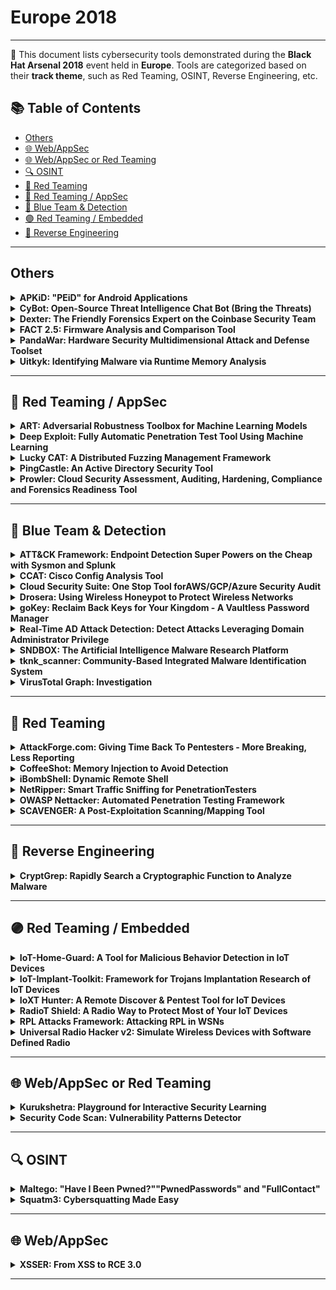 # Europe 2018
---
📍 This document lists cybersecurity tools demonstrated during the **Black Hat Arsenal 2018** event held in **Europe**.
Tools are categorized based on their **track theme**, such as Red Teaming, OSINT, Reverse Engineering, etc.

## 📚 Table of Contents
- [Others](#others)
- [🌐 Web/AppSec](#🌐-webappsec)
- [🌐 Web/AppSec or Red Teaming](#🌐-webappsec-or-red-teaming)
- [🔍 OSINT](#🔍-osint)
- [🔴 Red Teaming](#🔴-red-teaming)
- [🔴 Red Teaming / AppSec](#🔴-red-teaming-appsec)
- [🔵 Blue Team & Detection](#🔵-blue-team-detection)
- [🟣 Red Teaming / Embedded](#🟣-red-teaming-embedded)
- [🧠 Reverse Engineering](#🧠-reverse-engineering)
---
## Others
<details><summary><strong>APKiD: "PEiD" for Android Applications</strong></summary>

![Category: Others](https://img.shields.io/badge/Category:%20Others-lightgrey) ![Eduardo Novella Lorente](https://img.shields.io/badge/Eduardo%20Novella%20Lorente-informational)

🔗 **Link:** Not Available  
📝 **Description:** APKiD is like "PEiD" for Android applications. It gives information on how an APK was built by fingerprinting compilers, packers, obfuscators, and protectors. The main idea behind the tool is to help provide context on how the APK was potentially built or changed after it was built. This is all context useful for attributing authorship and finding patterns.

Extracting information about how the APK was made, it can provide a lot of information to assess the healthiness of an Android application (e.g. malware or pirated). The framework is the combination of a bunch of Yara rules and Python wrappers that scan files within APKs. Mainly, APKiD unpacks files and explores AndroidManifest.xml, DEX and ELF files to match rules and offers results based on them. Between the 186 Yara rules, we can find 94 packers, 10 compilers and 16 obfuscators.

Features and detections:

Commercial and open-source obfuscators, packers, droppers and protectors
Anti-disassembly tricks, anti-emulation, anti-debugging APIs,...
Abnormalities in DEX structure
Compiler fingerprint potentially indicating re-packaged apps
Results in JSON format

Further information:

APKID -> https://github.com/rednaga/APKiD
Android Compiler Fingerprinting -> http://hitcon.org/2016/CMT/slide/day1-r0-e-1.pdf
Detecting Pirated and Malicious Android Apps with APKiD -> https://rednaga.io/2016/07/31/detecting_pirated_and_malicious_android_apps_with_apkid/

</details>

<details><summary><strong>CyBot: Open-Source Threat Intelligence Chat Bot (Bring the Threats)</strong></summary>

![Category: Others](https://img.shields.io/badge/Category:%20Others-lightgrey) ![Tony Lee](https://img.shields.io/badge/Tony%20Lee-informational)

🔗 **Link:** Not Available  
📝 **Description:** Threat intelligence chat bots are useful friends. They perform research for you and can even be note takers or central aggregators of information. However, it seems like most organizations want to design their own bot in isolation and keep it internal. To counter this trend, our goal was to create a repeatable process using a completely free open source framework, an inexpensive Raspberry Pi (or even virtual machine), and host a community-driven plugin framework to open up the world of threat intel chat bots to everyone from the average home user to the largest security operations center.

We were thrilled to share the end result of our research (a chat bot that we affectionately call CyBot) with Black Hat attendees worldwide at the US, Europe, and Asia conferences. Each conference provided an opportunity to share the latest plugins and collect feedback and feature requests with the absolute best in the industry. This year's Black Hat Europe will allow us to continue the global collaboration effort in making incident response and threat research faster and more efficient than ever.

Best of all, if you know even a little bit of Python, you can help our collaboration efforts by writing plugins and sharing them with the community. If you want to build your own CyBot, the instructions in this project will let you do so with about an hour of invested time and anywhere from $0-$35 in expenses. Come make your own threat intelligence chat bot today!

</details>

<details><summary><strong>Dexter: The Friendly Forensics Expert on the Coinbase Security Team</strong></summary>

![Category: Others](https://img.shields.io/badge/Category:%20Others-lightgrey) ![Hayden Parker](https://img.shields.io/badge/Hayden%20Parker-informational)

🔗 **Link:** [Dexter: The Friendly Forensics Expert on the Coinbase Security Team](https://github.com/coinbase/dexter/blob/master/doc/dexter.md)  
📝 **Description:** Sometimes you want to be able to pull forensic images off your production hosts, but you want to make sure you set that up correctly. If you don't, people might steal customer financial data or cryptocurrency private keys for hot wallets (or something else), and that would be a very bad day for you and for the cryptocurrency community. This talk introduces Dexter, a forensics tool for high security environments. Dexter makes sure that no single person can do scary forensics things, and that the scary results of the scary forensic things can only be read by people who aren't scary. I'll give an overview of the Coinbase production environment, data pipeline, and detection tooling to set the stage for when we might use Dexter. We will then walk through how Dexter works and do a demo that will totally work and not have any technical issues whatsoever.

</details>

<details><summary><strong>FACT 2.5: Firmware Analysis and Comparison Tool</strong></summary>

![Category: Others](https://img.shields.io/badge/Category:%20Others-lightgrey) ![Peter Weidenbach](https://img.shields.io/badge/Peter%20Weidenbach-informational)

🔗 **Link:** Not Available  
📝 **Description:** The Firmware Analysis and Comparison Tool (FACT) is intended to automate firmware security analysis. Thereby, it shall be easy to use (web GUI), extend (plug-in system) and integrate (REST API). When analyzing Firmware, you face several challenges: unpacking, initial analysis, identifying changes towards other versions, find other firmware images that might share vulnerabilities you just found. FACT is able to automate many aspects of these challenges leading to a massive speed-up in the firmware analysis process. This means you can focus on the fun part of finding new vulnerabilities, whereas FACT does all the boring stuff for you.

</details>

<details><summary><strong>PandaWar: Hardware Security Multidimensional Attack and Defense Toolset</strong></summary>

![Category: Others](https://img.shields.io/badge/Category:%20Others-lightgrey) ![JIE FU](https://img.shields.io/badge/JIE%20FU-informational) ![Mingchuang Qin](https://img.shields.io/badge/Mingchuang%20Qin-informational) ![Kunzhe Chai](https://img.shields.io/badge/Kunzhe%20Chai-informational)

🔗 **Link:** Not Available  
📝 **Description:** This is a hardware attack and defense tool platform. It will help you quickly master and implement a variety of hardware attack methods.

It includes ultrasonic attacks, RFID attacks, power side channel attacks, and radio defense etc.

All open source, design idea, design concept, design method, code, schematic, PCB.

</details>

<details><summary><strong>Uitkyk: Identifying Malware via Runtime Memory Analysis</strong></summary>

![Category: Others](https://img.shields.io/badge/Category:%20Others-lightgrey) ![Chris Le Roy](https://img.shields.io/badge/Chris%20Le%20Roy-informational)

🔗 **Link:** [Uitkyk: Identifying Malware via Runtime Memory Analysis](https://github.com/brompwnie/uitkyk)  
📝 **Description:** Uitkyk is the first Android framework that allows for its implementers to identify Android malware according to the instantiated objects on the heap for a particular process. Uitkyk does not require the APK of the application to be scanned to be present to identify malicious behaviour but instead makes use of runtime memory analysis to detect behaviour which normally cannot be identified by static analysis of Android applications. Static analysis of Android applications is the default approach utilised to identify malicious applications however static analysis has certain shortcomings which Uitkyk addresses by targeting the heap. Uitkyk can be implemented as a standalone library or standalone application on mobile devices.

</details>

---
## 🔴 Red Teaming / AppSec
<details><summary><strong>ART: Adversarial Robustness Toolbox for Machine Learning Models</strong></summary>

![Category: 🔴 Red Teaming / AppSec](https://img.shields.io/badge/Category:%20🔴%20Red%20Teaming%20/%20AppSec-red) ![Irina Nicolae](https://img.shields.io/badge/Irina%20Nicolae-informational)

🔗 **Link:** [ART: Adversarial Robustness Toolbox for Machine Learning Models](https://github.com/Trusted-AI/adversarial-robustness-toolbox/wiki/Contributing)  
📝 **Description:** Adversarial attacks of machine learning systems have become an indisputable threat. Attackers can compromise the training of machine learning models by injecting malicious data into the training set (so-called poisoning attacks) or by crafting adversarial samples that exploit the blind spots of machine learning models at test time (so-called evasion attacks). Adversarial attacks have been demonstrated in a number of different application domains, including malware detection, spam filtering, visual recognition, speech-to-text conversion, and natural language understanding. Devising comprehensive defences against poisoning and evasion attacks by adaptive adversaries is still an open challenge.

We will present the Adversarial Robustness Toolbox (ART), a library which allows rapid crafting and analysis of both attacks and defense methods for machine learning models. It provides an implementation for many state-of-the-art methods for attacking and defending machine learning. Through ART, the attendees will (re)discover how to attack and defend machine learning systems.

</details>

<details><summary><strong>Deep Exploit: Fully Automatic Penetration Test Tool Using Machine Learning</strong></summary>

![Category: 🔴 Red Teaming / AppSec](https://img.shields.io/badge/Category:%20🔴%20Red%20Teaming%20/%20AppSec-red) ![Isao Takaesu](https://img.shields.io/badge/Isao%20Takaesu-informational)

🔗 **Link:** [Deep Exploit: Fully Automatic Penetration Test Tool Using Machine Learning](https://github.com/TheDreamPort/deep_exploit)  
📝 **Description:** DeepExploit is fully automated penetration tool linked with Metasploit. It identifies the status of all opened ports on the target server and executes the exploit at pinpoint using Machine Learning.

Deep Exploit's key features are the following:

Efficiently execute exploit: DeepExploit can execute exploits at pinpoint (minimum 1 attempt) using self-learned data.
Deep penetration: If DeepExploit succeeds the exploit to the target server, then it further executes the exploit to other internal servers.
Self-learning: DeepExploit can learn how to exploitation by itself (uses reinforcement learning). It is not necessary for humans to prepare learning data.
Powerful intelligence gathering. To gather the information of software operated on the target server is very important for successful the exploitation. DeepExploit can identify product name and version using following methods.
+ Port scanning; Machine Learning (Analyze HTTP responses gathered by Web crawling); Google Hacking

Current Deep Exploit's version is a beta, but it can fully automatically execute following actions:

Intelligence gathering
Threat modeling
Vulnerability analysis
Exploitation
Post-Exploitation
Reporting

By using our DeepExploit, you will benefit from the following:

For pentesters:
(a) They can greatly improve the test efficiency; (b) The more pentesters use DeepExploit, DeepExploit learns how to method of exploitation using machine learning. As a result, accuracy of test can be improve.


For Information Security Officers:
(c) They can quickly identify vulnerabilities of own servers. As a result, prevent that attackers attack to your servers using vulnerabilities, and protect your reputation by avoiding the negative media coverage after breach.

Because attack methods to servers are evolving day by day, there is no guarantee that yesterday's security countermeasures are safety today. It is necessary to quickly find vulnerabilities and take countermeasures. Our DeepExploit will contribute greatly to maintaining your safety.

Presentation: https://www.slideshare.net/babaroa/deep-exploitblack-hat-europe-2018-arsenal
Source Code:: https://github.com/13o-bbr-bbq/machine_learning_security/tree/master/DeepExploit

</details>

<details><summary><strong>Lucky CAT: A Distributed Fuzzing Management Framework</strong></summary>

![Category: 🔴 Red Teaming / AppSec](https://img.shields.io/badge/Category:%20🔴%20Red%20Teaming%20/%20AppSec-red) ![Thomas Barabosch](https://img.shields.io/badge/Thomas%20Barabosch-informational)

🔗 **Link:** [Lucky CAT: A Distributed Fuzzing Management Framework](https://github.com/fkie-cad/LuckyCAT)  
📝 **Description:** Lucky CAT (Crash All the Things!) is a distributed fuzzing framework with an easy to use web interface. It allows management of fuzzing jobs on several remote machines concurrently. Lucky CAT aims to be easily usable, scaleable, extensible, and fun. To achieve this, it is built using several micro services and it relies on many open source projects. Furthermore, it offers a RESTful API to automate it or to integrate it with other tools.

Lucky CAT comes with several plugins for mutation engines (e.g. /dev/urandom, radamsa), fuzzers (afl, qemu_fuzzer, a minimalistic file fuzzer) and verifiers (local gdb exploitable, remote gdb exploitable). There are templates (in Python and C) that allow to quickly integrate, for example, new fuzzers and verifiers. Fuzzers can rely on their own mutation engine (e.g. afl) but Lucky CAT can also generate test cases for a fuzzer. This is handy when writing a fuzzer for an embedded device with limited computational resources or a small one-shot fuzzer for a custom protocol.

Its origin is the Nightmare Fuzzing Project. However, Lucky CAT goes beyond its ancestor. It is more 2018-ish using latest technologies such as RabbitMQ, Flask, MongoDB, and Python3. Lucky CAT's main objective is to automate the fuzzing process as far as possible so as to security researchers can focus on what they can best: identifying attack surfaces or writing custom fuzzers.
Therefore, future releases will focus on, amongst others, automatic deployment of fuzzers, crash notification and job summaries via email and instant messaging, and kernel core dump analysis.

Presentation: https://net.cs.uni-bonn.de/fileadmin/ag/martini/Staff/thomas_barabosch/blackhat-eu18-arsenal.pdf
Source Code: https://github.com/fkie-cad/LuckyCAT

</details>

<details><summary><strong>PingCastle: An Active Directory Security Tool</strong></summary>

![Category: 🔴 Red Teaming / AppSec](https://img.shields.io/badge/Category:%20🔴%20Red%20Teaming%20/%20AppSec-red) ![Vincent Le Toux](https://img.shields.io/badge/Vincent%20Le%20Toux-informational)

🔗 **Link:** [PingCastle: An Active Directory Security Tool](https://github.com/netwrix/pingcastle)  
📝 **Description:** So many tools that exist to assess Active Directory security, and yet, it is impossible to have an overview of all. PingCastle has been designed to tackle these difficulties and get results fast and without any requirements. Healthcheck mode is the most well-known mode that gives vulnerability reports in minutes regarding major AD vulnerabilities. But what if the most important point was to convince the management that AD security is not that simple? PingCastle is more than a vulnerability scanner. This demo will include scanners, cartography and secret tricks.

</details>

<details><summary><strong>Prowler: Cloud Security Assessment, Auditing, Hardening, Compliance and Forensics Readiness Tool</strong></summary>

![Category: 🔴 Red Teaming / AppSec](https://img.shields.io/badge/Category:%20🔴%20Red%20Teaming%20/%20AppSec-red) ![Toni de la Fuente](https://img.shields.io/badge/Toni%20de%20la%20Fuente-informational)

🔗 **Link:** [Prowler: Cloud Security Assessment, Auditing, Hardening, Compliance and Forensics Readiness Tool](https://github.com/prowler-cloud/prowler)  
📝 **Description:** Prowler helps to assess, audit and harden your AWS account configuration and resources. It also helps to check your configuration with CIS recommendations, and check if your cloud infrastructure is GDPR compliance or if you are ready for a proper forensic investigation. It is a command line tool that provides direct and clear information about configuration status related to security of a given AWS account, it performs more than 80 checks.

</details>

---
## 🔵 Blue Team & Detection
<details><summary><strong>ATT&CK Framework: Endpoint Detection Super Powers on the Cheap with Sysmon and Splunk</strong></summary>

![Category: 🔵 Blue Team & Detection](https://img.shields.io/badge/Category:%20🔵%20Blue%20Team%20&%20Detection-cyan) ![Olaf Hartong](https://img.shields.io/badge/Olaf%20Hartong-informational)

🔗 **Link:** [ATT&CK Framework: Endpoint Detection Super Powers on the Cheap with Sysmon and Splunk](https://github.com/rmusser01/Infosec_Reference/blob/master/Draft/L-SM-TH.md)  
📝 **Description:** By using the ATT&CK framework as a basis for hunting the likelihood of catching at least part of the attackers trail is significantly increased. To make use of this rich data source I will demonstrate a Threat Hunting application which will guide your investigation along all covered ATT&CK techniques.

I will release the (Mandatory Manual Learning) ThreatHunting Splunk app I've developed, which at the time of writing contains over 80 (multi)searches and over 10 dashboards leveraging summary indexes, custom visualisations and a rich set of workflow actions.
These dashboards contain overviews, threat indicators and facilitate consecutive drilldown workflows to help the analyst determine whether this is a threat or not and also provides a whitelisting option for false positives.

Knowledge is power; the workflow has been intentionally built on generic searches to cover all attack variations, in the beginning this will generate quite some false positives. It might not appear so but this is a great thing, it will teach the hunters a great deal about their environment and therefore over time they'll be more efficient in detecting malicious behavior.

</details>

<details><summary><strong>CCAT: Cisco Config Analysis Tool</strong></summary>

![Category: 🔵 Blue Team & Detection](https://img.shields.io/badge/Category:%20🔵%20Blue%20Team%20&%20Detection-cyan) ![Mikhail Driagunov](https://img.shields.io/badge/Mikhail%20Driagunov-informational) ![Natalia Khodukina](https://img.shields.io/badge/Natalia%20Khodukina-informational) ![Nikita Loginov](https://img.shields.io/badge/Nikita%20Loginov-informational)

🔗 **Link:** Not Available  
📝 **Description:** CCAT is designed for finding security misconfigurations in Cisco devices. It generates a detailed report with explanations and tips on fixing the issues. We will implement an option to automatically fix those issues in one of our next updates.

Presentation: https://drive.google.com/file/d/1kEB7dEe4uIkfxWuKgGDYTJly_spEVaO-/view
GitHub: https://github.com/cisco-config-analysis-tool/ccat

</details>

<details><summary><strong>Cloud Security Suite: One Stop Tool forAWS/GCP/Azure Security Audit</strong></summary>

![Category: 🔵 Blue Team & Detection](https://img.shields.io/badge/Category:%20🔵%20Blue%20Team%20&%20Detection-cyan) ![Jayesh Chauhan](https://img.shields.io/badge/Jayesh%20Chauhan-informational)

🔗 **Link:** Not Available  
📝 **Description:** While AWS, GCP & Azure provide protection with traditional security methodologies and have a neat structure for authorization/configuration, their security is as robust as the person in-charge of creating/assigning these configuration policies. As we all know, human error is inevitable and any such human mistake could lead to catastrophic damage to the environment.

Few vulnerable scenarios:

Your security groups/policies, password policy or IAM policies are not configured properly
S3 buckets and Azure blobs are world-readable
Web servers supporting vulnerable ssl ciphers
Ports exposed to public with vulnerable services running on them
If root credentials are used
Logging or MFA is disabled
And many more scenarios...

Knowing all this, audit of cloud infrastructure becomes a hectic task! There are a few open source tools which help in cloud auditing but none of them have an exhaustive checklist. Also, collecting, setting up all the tools and looking at different result sets is a painful task. Moreover, while maintaining big infrastructures, system audit of server instances is a major task as well.

CS Suite is a one stop tool for auditing the security posture of the AWS/GCP/Azure infrastructures and does OS audits as well. CS Suite leverages current open source tools capabilities and has custom checks added into one tool to rule them all.

</details>

<details><summary><strong>Drosera: Using Wireless Honeypot to Protect Wireless Networks</strong></summary>

![Category: 🔵 Blue Team & Detection](https://img.shields.io/badge/Category:%20🔵%20Blue%20Team%20&%20Detection-cyan) ![Yunfei Yang](https://img.shields.io/badge/Yunfei%20Yang-informational) ![Yongtao Wang](https://img.shields.io/badge/Yongtao%20Wang-informational) ![Hongjian Cao](https://img.shields.io/badge/Hongjian%20Cao-informational)

🔗 **Link:** Not Available  
📝 **Description:** Drosera is a wireless honeypot platform for discovering wireless intrusion attacks and intruders identification.

In wireless attacks, hackers are often attacking vulnerable wireless hotspots as a breakthrough. This means that a wireless network with obvious flaws will be the primary target for an attacker. When an attacker targets our wireless honeypot network, Drosera will record all actions before and after the attacker connects the network, including the process of attempting to connect to the network at the 802.11 frame level and further attacks after entering the honeypot network. Drosera can accurately identify the attack, and the first time to generate an alarm.

We are equipped with high-interactive Windows and Linux honeypots in the network, which simulate normal business systems to confuse the attacker and delay the attack process. They will also help us get information about the hacker like the goals, the attack methods, and the skill level.

</details>

<details><summary><strong>goKey: Reclaim Back Keys for Your Kingdom - A Vaultless Password Manager</strong></summary>

![Category: 🔵 Blue Team & Detection](https://img.shields.io/badge/Category:%20🔵%20Blue%20Team%20&%20Detection-cyan) ![Ignat Korchagin](https://img.shields.io/badge/Ignat%20Korchagin-informational)

🔗 **Link:** Not Available  
📝 **Description:** The password is the oldest and most widely used pillar of authentication. We use passwords everywhere: from everyday online shopping to accessing government services and managing our money. Every day, the number of online services increases and each of service most likely requires a password to use it.

On the other hand, as password-cracking techniques increase and evolve, so do the restrictions on the types of passwords we can use. It is not enough anymore to use your favourite movie as a password across all your accounts. The modern Internet threat model requires passwords to be either ridiculously long or look like random gibberish of uppercase and lowercase letters, numbers and special characters. And in NO WAY should you reuse same password on any two services. In other words, the most secure passwords are hardly memorable to ordinary people and the number of passwords you have to remember makes this task even harder.

That's where password managers kick in. Instead of remembering each password, you only have to remember the password for your password manager (the "master password"), and the password manager remembers your other passwords for you. But how? They store your other passwords in a vault (a simple encrypted database). However, as with any database, a vault requires management: you need to store it somewhere (which means more backups), sync it across all your devices (you definitely want to access your services from home/work laptops, smartphone, tablet etc). And as with any database management, there comes usability and security issues. Basically, you either have to manually update and manage the vault yourself (if you use a free open-source password manager) or rely on some kind of cloud-based service (often paid and proprietary) for that.

So it is a matter of usability vs security: either you're using a convenient proprietary password manager and have no idea if it is working as advertised, or you have more confidence in your open-source password manager, but have to deal with your vault yourself.

Wouldn't it be great to have a password manager without a vault? We would no longer have to manage vaults or rely on any third parties. This presentation introduces an open-source vaultless password manager, which does not store your passwords, but rather derives them from the master-password in a cryptographically secure manner. There is an option to generate secure cryptographic keys so that your passwords/keys are never stored anywhere, but can be reliably regenerated when needed.


Presentation: https://drive.google.com/file/d/1B5CXRaTzG8yYTW6sN9L70GW3NBLpZVJb/view?usp=sharing
GitHub: https://github.com/cloudflare/gokey

</details>

<details><summary><strong>Real-Time AD Attack Detection: Detect Attacks Leveraging Domain Administrator Privilege</strong></summary>

![Category: 🔵 Blue Team & Detection](https://img.shields.io/badge/Category:%20🔵%20Blue%20Team%20&%20Detection-cyan) ![Wataru Matsuda](https://img.shields.io/badge/Wataru%20Matsuda-informational) ![Mariko Fujimoto](https://img.shields.io/badge/Mariko%20Fujimoto-informational) ![Takuho Mitsunaga](https://img.shields.io/badge/Takuho%20Mitsunaga-informational)

🔗 **Link:** [Real-Time AD Attack Detection: Detect Attacks Leveraging Domain Administrator Privilege](https://github.com/0xe7/WonkaVision)  
📝 **Description:** In Advanced Persistent Threat (APT) attacks, attackers tend to attack the Active Directory to expand infections. Attackers try to take over Domain Administrator privileges and create a backdoor called the "Golden Ticket". Attackers leverage this Golden Ticket to disguise themselves as legitimate accounts and obtain long-term administrator privilege. However, detecting attacks that use this method is quite difficult because the attackers' use of legitimate accounts and commands are not identified as anomalies.

We introduce a real-time detection tool that uses Domain Controller Event logs for detecting attack activities leveraging Domain Administrator privileges. Our tool can minimize the damages these types of attacks can cause even if the attackers maliciously take advantage of the Golden Ticket.

Our tool consists of the following steps to reduce false detection rate and support immediate incident response.

Step1 (Signature based detection): Analyze Event logs focusing on the characteristics of the attack activities.
Step2 (Machine Learning): Use unsupervised machine learning and anomaly detection in order to detect suspicious commands that attackers tend to use as outliers.
Step3 (Real-time alert): Raise real-time alerts using Elastic Stack if attack activities are detected.

We will publish our tool on GitHub and show specific algorithms that we have implemented so that visitors can customize or develop their own system. Our tool is all open sourced, enabling immediate and efficient incident responses against attacks at a reasonable cost.

Presentation: ﻿https://github.com/sisoc-tokyo/Real-timeDetectionAD/blob/master/Arsenal_eu-18-Real-time-Detection-of-Attacks-Leveraging-Domain-Administrator-Privilege.pdf

</details>

<details><summary><strong>SNDBOX: The Artificial Intelligence Malware Research Platform</strong></summary>

![Category: 🔵 Blue Team & Detection](https://img.shields.io/badge/Category:%20🔵%20Blue%20Team%20&%20Detection-cyan) ![Ran Dubin](https://img.shields.io/badge/Ran%20Dubin-informational) ![Ariel Koren](https://img.shields.io/badge/Ariel%20Koren-informational)

🔗 **Link:** [SNDBOX: The Artificial Intelligence Malware Research Platform](https://github.com/FOSDEM/video-meta/blob/master/fosdem2017/released.yml)  
📝 **Description:** SNDBOX is the world's first Artificial Intelligence (AI) malware research platform designed to scale up research time. Developed by researchers for researchers, SNDBOX offers never-seen-before malware analysis visibility powered by kernel mode next generation sandbox. Multiple AI detection vectors work alongside our big data malware similarity engine to reduce false positive classification errors. Behavioral signatures, multi-vector deep learning classifiers and multiple AI similarity search engines seamlessly work together to provide high visibility and data-driven explanations to scale malware research capabilities and reduce research time. Furthermore, with full access to our data, all levels of your team can leverage information necessary for complete malware remediation and new research possibilities, while sharing insights, public samples and IOC's through our community platform.

</details>

<details><summary><strong>tknk_scanner: Community-Based Integrated Malware Identification System</strong></summary>

![Category: 🔵 Blue Team & Detection](https://img.shields.io/badge/Category:%20🔵%20Blue%20Team%20&%20Detection-cyan) ![Shota Nakajima](https://img.shields.io/badge/Shota%20Nakajima-informational) ![Keita Nomura](https://img.shields.io/badge/Keita%20Nomura-informational)

🔗 **Link:** Not Available  
📝 **Description:** The original code of a malware must be scanned using YARA rules after processing with a debugger (or other means) to account for obfuscated malware binaries. This is a complicated process and requires an extensive malware analysis environment. The tknk_scanner is a community-based integrated malware identification system, which aims to easily identify malware families by automating this process using an integration of open source community-based tools and freeware. The original malware code can be scanned with with your own YARA rules by submitting the malware in PE format to the scanner. tknk_scanner can thus support surface analysis performed by SOC operators, CSIRT members, and malware analysts.

</details>

<details><summary><strong>VirusTotal Graph: Investigation</strong></summary>

![Category: 🔵 Blue Team & Detection](https://img.shields.io/badge/Category:%20🔵%20Blue%20Team%20&%20Detection-cyan) ![Daniel Sanchez](https://img.shields.io/badge/Daniel%20Sanchez-informational) ![Karl Hiramoto](https://img.shields.io/badge/Karl%20Hiramoto-informational)

🔗 **Link:** Not Available  
📝 **Description:** VirusTotal Graph is a free visualization tool built on top of the VirusTotal data set. It understands the relationship between files, urls, domains and ip addresses and it provides an easy interface to pivot and navigate over them. The tool is available for individual researchers and security professionals.

By exploring and expanding each of the nodes in your graph, you can build the network and see the connections across the samples you are studying. By clicking on the nodes, you can see at a glance the most relevant information for each item. You can also add labels and see an in-depth report by going to VirusTotal Public or VirusTotal Intelligence report.

The tool can also save a snapshot -as you see in your screen- of the graph, so that you can go back to your investigation any time and share your findings with other users. All saved graphs are public and linked in VirusTotal public report when the file, URL, IP address or domain appear in the graph. This intelligence benefits the entire community.

Learn more here: http://blog.virustotal.com/2018/01/virustotal-graph.html

Demo video: https://www.youtube.com/watch?v=QEqHXU04IkI&feature=youtu.be

</details>

---
## 🔴 Red Teaming
<details><summary><strong>AttackForge.com: Giving Time Back To Pentesters - More Breaking, Less Reporting</strong></summary>

![Category: 🔴 Red Teaming](https://img.shields.io/badge/Category:%20🔴%20Red%20Teaming-red) ![Fil Filiposki](https://img.shields.io/badge/Fil%20Filiposki-informational) ![Stas Filshtinskiy](https://img.shields.io/badge/Stas%20Filshtinskiy-informational)

🔗 **Link:** Not Available  
📝 **Description:** Pentesters love what they do – breaking things. But there’s no denying that Penetration Testing as a practice itself is broken. Pentesters have only few days to a) learn how an entirely new system works under the hood; b) with this knowledge, learn some more so they can figure out how to break the system; c) try countless different ways to break the system or make it do things never intended or designed by the architects and developers; then d) write an executive and technical report to explain how they did it.

It feels like an impossible task for the typical <1-week project, so why on earth would you want to become or remain a pentester? When you do this week-in week-out, add on top pressures from clients, organisational bureaucracy, worrying about utilisation, fighting Word formatting, or having to constantly justify your risk ratings – it’s no wonder pentesters get burned out – fast!

We can’t fix all of these problems, but we have found a way to take some pressure off pentesters and help make communication, collaboration, transparency and reporting much easier, and reduce some of the overheads wasted on trivial tasks which all are part of a pentest project… introducing AttackForge.com.

</details>

<details><summary><strong>CoffeeShot: Memory Injection to Avoid Detection</strong></summary>

![Category: 🔴 Red Teaming](https://img.shields.io/badge/Category:%20🔴%20Red%20Teaming-red) ![Asaf Aprozper](https://img.shields.io/badge/Asaf%20Aprozper-informational)

🔗 **Link:** [CoffeeShot: Memory Injection to Avoid Detection](https://github.com/MinervaLabsResearch/CoffeeShot)  
📝 **Description:** CoffeeShot is an evasion framework that designed for creating Java-based malware which bypasses most of the anti-virus vendors. The framework utilizes JNA (Java Native Access) to look for a victim process, once it finds it - a shellcode will be injected directly from the Java Archive file (JAR).

Java malware like "Jrat" and "Adwind" are used by malicious adversaries' day by day, more and more. Their main reason to write malware in Java is to be evasive and avoid security products - including those that use advanced features like machine learning. To overcome the above, blue-team members can use this framework in assessing the effectiveness of their anti-malware measures against malicious software written in Java.

On the other hand, CoffeeShot can be applied by penetration testers as well. The framework provides red-teamers a friendly toolset by allowing them to embed any shellcode in a JAR file, assisting them to avoid detection with memory injection and to PWN the target!

</details>

<details><summary><strong>iBombShell: Dynamic Remote Shell</strong></summary>

![Category: 🔴 Red Teaming](https://img.shields.io/badge/Category:%20🔴%20Red%20Teaming-red) ![Pablo Gonzalez Perez](https://img.shields.io/badge/Pablo%20Gonzalez%20Perez-informational) ![Álvaro Nuñez-Romero](https://img.shields.io/badge/Álvaro%20Nuñez-Romero-informational)

🔗 **Link:** [iBombShell: Dynamic Remote Shell](https://github.com/Matir/jspassphrase/blob/master/wordlist.json)  
📝 **Description:** The emergence of PowerShell within pentesting post-exploitation is important. Its flexibility, possibilities and power make this Microsoft´s command line an efficient post-exploitation tool. In scenarios where we cannot use neither install pentesting techniques this tool acquires special relevance. iBombShell gives access to a pentesting repository where the pentester could use any function oriented to the post-exploitation phase and, in some cases, exploit vulnerabilities. iBombShell is a remote pentesting Shell that loads itself automatically in memory offering unlimited tools for the pentester.

iBombShell is a tool written in PowerShell that allows post-exploitation functionalities in a shell or a prompt, anytime and in any operating system. Moreover, it allows, in some cases, the execution of vulnerability exploitation features. These features are loaded dynamically, depending on when they are needed, from a GitHub repository.

The shell is downloaded directly to memory giving access to many pentesting features and functionalities, avoiding any hard drive access. These functionalities downloaded to memory are in PowerShell function format. This execution strategy is called EveryWhere.

In addition, iBombShell allows a second way of execution called Silently. Using this execution way, an iBombShell instance (called warrior) can be launched. When the Warrior is executed over a compromised machine, it will connect to a C2 through the http protocol. From the C2, written in Python, a warrior can be controlled to dynamically load functions to the memory and to offer pentesting remote execution functionalities. All those steps are part of the post-exploitation phase.

</details>

<details><summary><strong>NetRipper: Smart Traffic Sniffing for PenetrationTesters</strong></summary>

![Category: 🔴 Red Teaming](https://img.shields.io/badge/Category:%20🔴%20Red%20Teaming-red) ![Ionut Gabriel Popescu](https://img.shields.io/badge/Ionut%20Gabriel%20Popescu-informational)

🔗 **Link:** Not Available  
📝 **Description:** NetRipper is a post-exploitation tool targeting Windows systems which uses API hooking in order to intercept network traffic. It also uses encryption-related functions from a low privileged user, making it able to capture both plain-text traffic and encrypted traffic before encryption/after decryption.

</details>

<details><summary><strong>OWASP Nettacker: Automated Penetration Testing Framework</strong></summary>

![Category: 🔴 Red Teaming](https://img.shields.io/badge/Category:%20🔴%20Red%20Teaming-red) ![Ali Razmjoo Qalaei](https://img.shields.io/badge/Ali%20Razmjoo%20Qalaei-informational) ![Mohammad Reza Espargham](https://img.shields.io/badge/Mohammad%20Reza%20Espargham-informational) ![Abbas Naderi Afooshteh](https://img.shields.io/badge/Abbas%20Naderi%20Afooshteh-informational)

🔗 **Link:** Not Available  
📝 **Description:** OWASP Nettacker project is created to automate information gathering, vulnerability scanning and eventually generating a report for networks, including services, bugs, vulnerabilities, misconfigurations, and other information. This software will utilize TCP SYN, ACK, ICMP and many other protocols in order to detect and bypass Firewall/IDS/IPS devices. By leveraging a unique method in OWASP Nettacker for discovering protected services and devices such as SCADA. It would make a competitive edge compared to other scanner making it one of the bests.

</details>

<details><summary><strong>SCAVENGER: A Post-Exploitation Scanning/Mapping Tool</strong></summary>

![Category: 🔴 Red Teaming](https://img.shields.io/badge/Category:%20🔴%20Red%20Teaming-red) ![Philip Pieterse](https://img.shields.io/badge/Philip%20Pieterse-informational)

🔗 **Link:** [SCAVENGER: A Post-Exploitation Scanning/Mapping Tool](https://github.com/brianckeegan/Trailers/blob/master/joined_data.csv)  
📝 **Description:** SCAVENGER is a multi-threaded post-exploitation scanning tool for mapping systems and finding "interesting" and most frequently used files, folders and services. Once credentials are gained, it can scan remote systems (Linux, Windows and OSX) via services like SMB and SSH to scrape that system looking for "interesting" things and then cache the result. SCAVENGER has the ability to find the newest files that have been accessed/modified/created and keep the result in an ordered database. Then, after time has passed, hours or days later the systems can be scanned again. SCAVENGER can then compare the previous list of "newest files" to the latest list of "newest files." This gives the user the ability to find the "interesting" and most frequently files used on that system, for example password files being accessed by an administrator or heavily used credit card database files.

Whilst looking for "interesting" files, folder and services, SCAVENGER scans these filenames and their content for various "interesting" phrases, for example "password" or "secret." Once detected SCAVENGER then downloads the "interesting" file to the local system. At the same time SCAVENGER also scans for Card Holder Data and also downloads the file if Card Holder Data is found.

Future features will be the addition of services like NFS, FTP and database connections. Also adding more capability of retrieving passwords from remote Linux or Windows systems, without touching to the disk of the remote system. And without reinventing the wheel using SCAVENGER as a wrapper to use on Windows systems performing more post-exploitation techniques.

Source Code: https://github.com/SpiderLabs/scavenger﻿

</details>

---
## 🧠 Reverse Engineering
<details><summary><strong>CryptGrep: Rapidly Search a Cryptographic Function to Analyze Malware</strong></summary>

![Category: 🧠 Reverse Engineering](https://img.shields.io/badge/Category:%20🧠%20Reverse%20Engineering-orange) ![Hiroki Hada](https://img.shields.io/badge/Hiroki%20Hada-informational) ![Tomonori Ikuse](https://img.shields.io/badge/Tomonori%20Ikuse-informational)

🔗 **Link:** Not Available  
📝 **Description:** 'CryptGrep' is an IDA python script which makes it possible to search a cryptography function to analyze malware rapidly. There are many existing implementations such as 'FindCrypt' (http://www.hexblog.com/?p=28) and 'idascope' (https://github.com/nihilus/idascope) which take an approach to find cryptographic magic number statically.

But, there are some cryptographic algorithm that doesn't use a magic number such as RC4, or malware can also hide the magic number. We needed another tool that can apply for these malware. The same malware family usually use the same cryptographic algorithm, and don't change their algorithm and implementation so frequently. Therefore, CryptGrep adopted signature based approach. Our approach also uses improved 'BinGrep' algorithm that was specialized for cryptographic function using several heuristic technique.

We created several pre-set signatures for typical malware. The usage is very simple and easy. And if you need additional signature, you can also create your original signature using your malware.

</details>

---
## 🟣 Red Teaming / Embedded
<details><summary><strong>IoT-Home-Guard: A Tool for Malicious Behavior Detection in IoT Devices</strong></summary>

![Category: 🟣 Red Teaming / Embedded](https://img.shields.io/badge/Category:%20🟣%20Red%20Teaming%20/%20Embedded-purple) ![Yuan Zhuang](https://img.shields.io/badge/Yuan%20Zhuang-informational) ![Qinghao Tang](https://img.shields.io/badge/Qinghao%20Tang-informational)

🔗 **Link:** Not Available  
📝 **Description:** IoT devices, especially secondhand devices and rental devices, are under threat of malware implant attack with physical access. Once IoT devices are compromised, hackers can turn them into snooping devices. From a defensive perspective, there are no solutions to detect Trojans in IoT devices.

We present IoT-Home-Guard, a hardware device to detect malicious behaviors of Trojans in IoT devices, such as audios/videos snoop and remote control. It consists of four parts: data flow catcher, traffic analyzing engine, device fingerprint database and a web server. Features of network traffic are extracted by traffic analyzing engine and compared with pre-built device fingerprint database to detect malicious behaviors.

In another research, we were able to implant Trojans in eight devices including smart speakers, ip cameras, routers, driving recorders and mobile translators. We collected characteristics of those devices and ran IoT-Home-Guard. All devices implanted Trojans have been detected. We believe that malicious behaviors of more devices can be identified with high accuracy after supplement of fingerprint database.

The first generation IoT-Home-Guard tool is a hardware device based on Raspberry Pi with wireless network interface controllers. We will customize new hardware in the second generation. Software part is available in our Github (https://github.com/arthastang/IoT-Home-Guard). The system can be set up with software part in laptops after essential environment configuration.

</details>

<details><summary><strong>IoT-Implant-Toolkit: Framework for Trojans Implantation Research of IoT Devices</strong></summary>

![Category: 🟣 Red Teaming / Embedded](https://img.shields.io/badge/Category:%20🟣%20Red%20Teaming%20/%20Embedded-purple) ![Jiawei Cao](https://img.shields.io/badge/Jiawei%20Cao-informational) ![Qinghao Tang](https://img.shields.io/badge/Qinghao%20Tang-informational)

🔗 **Link:** Not Available  
📝 **Description:** During our Trojans implantation research for IoT devices, we found many tools outdated and not compatible with high versions. We present IoT-Implant-Toolkit, a framework for Trojans implantation research of IoT devices. It is a toolkit consisting of essential software tools on firmware modification, serial port debugging, software analysis and stable spy clients. We wrapped tools we proved useable in the framework and provided a universal call interface. Additionally, we packed useful open-source tools we developed into the framework. Each software tool acts as a plugin which can be easily added into the framework. With an easy-to-use and extensible shell-like environment, IoT-Implant-Toolkit is a one-stop-shop toolkit simplifying complex procedure of IoT malware implantation.

With IoT-Implant-Toolkit, we were able to implant Trojans in eight devices with physical access, including smart speakers, cameras, driving recorders and mobile translators. We turned them into snooping devices, which send audios or videos in real time. Our presentation will also include live demos of those implanted devices.

IoT-Implant-Toolkit is open-source at https://github.com/arthastang/IoT-Implant-Toolkit.

</details>

<details><summary><strong>IoXT Hunter: A Remote Discover & Pentest Tool for IoT Devices</strong></summary>

![Category: 🟣 Red Teaming / Embedded](https://img.shields.io/badge/Category:%20🟣%20Red%20Teaming%20/%20Embedded-purple) ![Hao Zhao](https://img.shields.io/badge/Hao%20Zhao-informational)

🔗 **Link:** Not Available  
📝 **Description:** IoXT Hunter is an open source, extendable, large-scale IoT device remote discovery and pentest tool. It is designed to discover all known IoT devices for a specified range of network addresses and to perform security testing on related IoT devices using generic or targeted payloads.

If you are a security administrator for a complex or large-scale IoT network (such as an industrial IoT network or a medical IoT network), IoXT Hunter will be your powerful tool. It can help you discover and record all your IoT device assets and perform full remote security testing of your IoT devices.

IoXT Hunter also supports writing and loading your own plugins extensions. If you are an IoT security researcher and have discovered the security vulnerabilities of a kind of IoT device. You can write the appropriate discovery and pentest scripts to scan and evaluate the status of the IoT device on the public network through the IoXT Hunter.

</details>

<details><summary><strong>RadioT Shield: A Radio Way to Protect Most of Your IoT Devices</strong></summary>

![Category: 🟣 Red Teaming / Embedded](https://img.shields.io/badge/Category:%20🟣%20Red%20Teaming%20/%20Embedded-purple) ![Hao Zhao](https://img.shields.io/badge/Hao%20Zhao-informational)

🔗 **Link:** Not Available  
📝 **Description:** RadioT Shield is an open source platform dedicated to detecting the attack of various IoT devices in a given space by radio communication data. RadioT Shield can detect a lot of radio-based IoT-related attacks, such as WIFI attacks, BLE attacks, GSM attacks, ZigBee attacks, etc. Unlike other IoT hardware and software security solutions, this system does not require any modification of the protected IoT device and does not affect the existing functionality of the device.

RadioT Shield is suitable for all IoT devices that use radio communications, even devices that are more than a decade old. It is therefore particularly suitable for scenarios with complex IoT device types and IoT networks consisting of old, non-secure IoT devices, especially industrial control IoT devices, medical IoT devices, smart home IoT devices, and more.

</details>

<details><summary><strong>RPL Attacks Framework: Attacking RPL in WSNs</strong></summary>

![Category: 🟣 Red Teaming / Embedded](https://img.shields.io/badge/Category:%20🟣%20Red%20Teaming%20/%20Embedded-purple) ![Alexandre D'Hondt](https://img.shields.io/badge/Alexandre%20D'Hondt-informational)

🔗 **Link:** [RPL Attacks Framework: Attacking RPL in WSNs](https://github.com/wannadie/mendeley-parser/blob/master/output/electrical-and-electronic-engineering/electrical-and-electronic-engineering-p.csv)  
📝 **Description:** This tool is a framework for attacking the Routing Protocol for Low power and lossy networks (RPL) implementation of Contiki for Wireless Sensor Networks (WSN).

Presentation: https://github.com/dhondta/rpl-attacks/raw/master/doc/bheu18-arsenal-presentation.pdf

</details>

<details><summary><strong>Universal Radio Hacker v2: Simulate Wireless Devices with Software Defined Radio</strong></summary>

![Category: 🟣 Red Teaming / Embedded](https://img.shields.io/badge/Category:%20🟣%20Red%20Teaming%20/%20Embedded-purple) ![Johannes Pohl](https://img.shields.io/badge/Johannes%20Pohl-informational)

🔗 **Link:** [Universal Radio Hacker v2: Simulate Wireless Devices with Software Defined Radio](https://github.com/jopohl/urh)  
📝 **Description:** Wireless communication between Internet of Things (IoT) devices is, in many cases, built upon proprietary protocols designed under size and energy constraints. Vulnerabilties in such protocols are critical, e.g. an attacker breaks into a house by hacking a wireless door lock. Software Defined Radios (SDR) offer a generic way to investigate such protocols, but require software support when it comes to demodulating and decoding messages. The Universal Radio Hacker (URH) is an open source tool to support researchers when operating with SDRs by abstracting most of the required HF basics needed for demodulation. Furthermore, it assists reverse engineering the protocol format. While this works well for stateless and undirectional protocols, there are more sophisticated protocols on the market that can not be handled without state machine.

Version 2.0 of the Universal Radio Hacker introduces a Simulation tab that allows to specify a complete HF protocol with several states and participants. It is called Simulation because URH has the ability to play the protocol from the perspective of one or more participants, i.e. URH evaluates all messages towards the simulated participant and dynamically crafts responses depending on the state and previous information. The simulation advancement complies to the easy-to-use philosophy that we also use for the basic URH. Users can see all messages of the analyzed protocol in a graphical flow graph and add new messages, edit or move them around at convenience. Message field values are dynamically derived with access to all previously sent and received information or even by using external programs, e.g. for AES encryption. Conditions, jump and pause elements in the graphical user interface allow generating complex state machines. In our presentation, we demonstrate a practical attack that shows how the simulation component of URH opens a sophisticated wireless door lock (AES encryption) with SDRs.

</details>

---
## 🌐 Web/AppSec or Red Teaming
<details><summary><strong>Kurukshetra: Playground for Interactive Security Learning</strong></summary>

![Category: 🌐 Web/AppSec or Red Teaming](https://img.shields.io/badge/Category:%20🌐%20Web/AppSec%20or%20Red%20Teaming-blue) ![Anirudh Anand](https://img.shields.io/badge/Anirudh%20Anand-informational) ![Mohan Kallepalli](https://img.shields.io/badge/Mohan%20Kallepalli-informational)

🔗 **Link:** Not Available  
📝 **Description:** Kurukshetra is a web framework that's developed with the aim of being the first open source framework which provides a solid foundation to host reasonably complex secure coding challenges where developers can learn secure coding practices in a hands-on manner. It is composed of two components, the backend framework written in PHP, which manages and leverages the underlying docker system to provide the secure sandbox for the challenge execution, and the frontend, which is a user facing web app providing all the necessary controls, for the admin to host and modify the challenges, and the user to execute and view the result of each of his input.

The Framework currently supports challenges written in 4 major languages including PHP, Python, NodeJS and Ruby.

</details>

<details><summary><strong>Security Code Scan: Vulnerability Patterns Detector</strong></summary>

![Category: 🌐 Web/AppSec or Red Teaming](https://img.shields.io/badge/Category:%20🌐%20Web/AppSec%20or%20Red%20Teaming-blue) ![Jaroslav Lobacevski](https://img.shields.io/badge/Jaroslav%20Lobacevski-informational)

🔗 **Link:** Not Available  
📝 **Description:** Security Code Scan is static code analysis tool for C# and VB.NET. It detects various security vulnerability patterns: SQL and XPath injections, Cross-Site Request Forgery (CSRF), XML eXternal Entity Injection (XXE), unsafe deserialization and many more...

It is available as Visual Studio extension (2015 and higher), but can be integrated into other editors, that support Roslyn analyzers. It is also available as NuGet package and can be integrated into continuous integration builds.

</details>

---
## 🔍 OSINT
<details><summary><strong>Maltego: "Have I Been Pwned?""PwnedPasswords" and "FullContact"</strong></summary>

![Category: 🔍 OSINT](https://img.shields.io/badge/Category:%20🔍%20OSINT-lightgrey) ![Christian Heinrich](https://img.shields.io/badge/Christian%20Heinrich-informational)

🔗 **Link:** Not Available  
📝 **Description:** “Have I been pwned?" allows you to search across multiple data breaches to see if your email addresses or aliases has been compromised by LinkedIn, MySpace, Dropbox, etc.

"PwnedPasswords" are half a billion real world passwords previously exposed in data breaches. This exposure makes them unsuitable for ongoing use as they're at much greater risk of being used to take over other accounts.

"FullContact" allows you to enrich a Twitter username, location, person's name, company and alias or verify an e-mail address.

Maltego is a link analysis application of technical infrastructure and/or social media networks from disparate sources of Open Source INTelligence (OSINT). Maltego is listed on the Top 10 Security Tools for Kali Linux by Network World and Top 125 Network Security Tools by the Nmap Project.

The integration of "Have I been pwned?” "PwnedPasswords" and "FullContact" with Maltego presents this data in an easy to understand graph format that can be enriched with other sources.

Release:

Major Update i.e. "Have I Been Pwned?"
New tool to be released at Black Hat i.e. "FullContact"

</details>

<details><summary><strong>Squatm3: Cybersquatting Made Easy</strong></summary>

![Category: 🔍 OSINT](https://img.shields.io/badge/Category:%20🔍%20OSINT-lightgrey) ![Davide Cioccia](https://img.shields.io/badge/Davide%20Cioccia-informational)

🔗 **Link:** Not Available  
📝 **Description:** Squatm3 is a python tool designed to enumerate available domains generated modifying the original domain name through different techniques:

Substitution attacks
Flipping attack
Homoglyph attack

Squatm3 will help penetration testers to identify domains to be used in phishing attack simulations and security analysts to prevent effective phishing attacks.

Presentation: https://www.dropbox.com/s/8r9t16s4x94iczu/blackhat-eu18-arsenal.pptx?dl=0

</details>

---
## 🌐 Web/AppSec
<details><summary><strong>XSSER: From XSS to RCE 3.0</strong></summary>

![Category: 🌐 Web/AppSec](https://img.shields.io/badge/Category:%20🌐%20Web/AppSec-blue) ![Hans-Michael Varbaek](https://img.shields.io/badge/Hans-Michael%20Varbaek-informational)

🔗 **Link:** [XSSER: From XSS to RCE 3.0](https://github.com/Varbaek/xsser)  
📝 **Description:** This presentation demonstrates how an attacker can utilize XSS to execute arbitrary code on the web server when an administrative user inadvertently triggers a hidden XSS payload. Custom tools and payloads integrated with Metasploit's Meterpreter in a highly automated approach will be demonstrated live, including post-exploitation scenarios and interesting data that can be obtained from compromised web applications. This version includes more payloads for common web apps and various other improvements too!

</details>

---